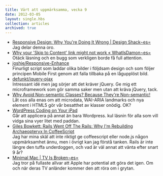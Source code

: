```yaml
---
title: Värt att uppmärksamma, vecka 9
date: 2012-03-05
layout: single.hbs
collection: articles
archived: true
---
```

-   [Responsive Design: Why You're Doing It Wrong \| Design
    Shack¬es=](http://designshack.net/articles/css/responsive-design-why-youre-doing-it-wrong/)\
    Jag delar denna oro.
-   [Why your 'Skip to Content' link might not work «
    WhatIsDamon¬es=](http://whatisdamon.com/blog/?p=247)\
    Otäck läsning och en bugg som verkligen borde få full attention.
-   [joshje/Responsive-Enhance](https://github.com/joshje/Responsive-Enhance)\
    Finurligt script som laddar olika bilder i följdsam design och som
    följer principen Mobile First genom att falla tillbaka på en
    lågupplöst bild.
-   [defunkt/jquery-pjax](https://github.com/defunkt/jquery-pjax)\
    Intressant idé men jag sörjer att det kräver jQuery. Ge mig ett
    microframework som gör samma saker men utan att kräva jQuery, tack.
-   [Why Avoid Non-semantic Classes? Because They're
    Non-semantic!](http://www.impressivewebs.com/avoid-nonsemantic-classes/)\
    Låt oss alla enas om att microdata, WAI-ARIA landmarks och nya
    element i HTML5 gör vår besatthet av klasser onödig. OK?
-   [WordPress Coding on Your
    iPad](http://wp.tutsplus.com/articles/wordpress-coding-on-your-ipad/)\
    Går att applicera på annat än bara Wordpress. kul läsnin för alla
    som vill vidga sina vyer litet med paddan.
-   [Giles Bowkett: Rails Went Off The Rails: Why I\'m Rebuilding
    Archaeopteryx In
    CoffeeScript](http://gilesbowkett.blogspot.com/2012/02/rails-went-off-rails-why-im-rebuilding.html)\
    Jag har mina skäl att inte riktigt ge coffeescript eller node.js
    någon uppmärksamhet ännu, men i övrigt kan jag förstå tanken. Rails
    är inte längre den tuffa underdoggen, och vad är väl annat att vänta
    efter snart 9 år?
-   [Minimal Mac \| TV Is
    Broken¬es=](http://minimalmac.com/post/18189678921/tv-is-broken)\
    Jag tror på fullaste allvar att Apple har potential att göra det
    igen. Om och när deras TV anländer kommer den att röra om i grytan.